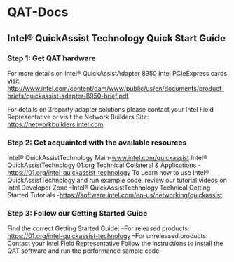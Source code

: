 # QAT-Docs
## Intel® QuickAssist Technology Quick Start Guide
### Step 1: Get QAT hardware
For more details on Intel® QuickAssistAdapter 8950 Intel PCIeExpress cards visit: http://www.intel.com/content/dam/www/public/us/en/documents/product-briefs/quickassist-adapter-8950-brief.pdf

For details on 3rdparty adapter solutions please contact your Intel Field Representative or visit the Network Builders Site: https://networkbuilders.intel.com
### Step 2: Get acquainted with the available resources
Intel® QuickAssistTechnology Main-www.intel.com/quickassist
Intel® QuickAssistTechnology 01.org Technical Collateral & Applications -https://01.org/intel-quickassist-technology
To Learn how to use Intel® QuickAssistTechnology and run example code, review our tutorial videos on Intel Developer Zone –Intel® QuickAssistTechnology Technical Getting Started Tutorials -https://software.intel.com/en-us/networking/quickassist
### Step 3: Follow our Getting Started Guide
Find the correct Getting Started Guide:
–For released products: https://01.org/intel-quickassist-technology
–For unreleased products: Contact your Intel Field Representative
Follow the instructions to install the QAT software and run the performance sample code
